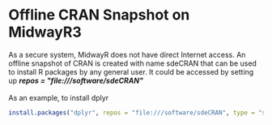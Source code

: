 # Offline CRAN Snapshot on MidwayR3

As a secure system, MidwayR does not have direct Internet access. An offline snapshot of CRAN is created with name sdeCRAN that can be used to install R packages by any general user. It could be accessed by setting up 
***repos = "file:///software/sdeCRAN"***
<br><br/>
As an example, to install dplyr
```R
install.packages("dplyr", repos = "file:///software/sdeCRAN", type = "source", dependencies = TRUE)
```
